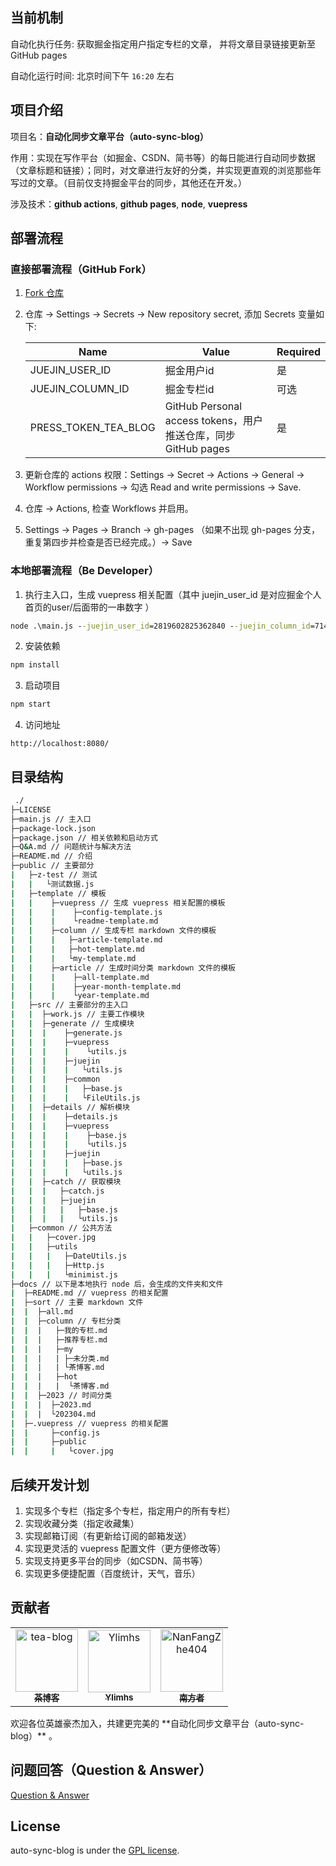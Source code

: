 ## 当前机制

自动化执行任务: 获取掘金指定用户指定专栏的文章， 并将文章目录链接更新至GitHub pages

自动化运行时间: 北京时间下午 `16:20` 左右

## 项目介绍

项目名：**自动化同步文章平台（auto-sync-blog）**

作用：实现在写作平台（如掘金、CSDN、简书等）的每日能进行自动同步数据（文章标题和链接）；同时，对文章进行友好的分类，并实现更直观的浏览那些年写过的文章。（目前仅支持掘金平台的同步，其他还在开发。）

涉及技术：**github actions**, **github pages**, **node**, **vuepress**

## 部署流程

### 直接部署流程（GitHub Fork）

1. [Fork 仓库](https://github.com/TeaTools/auto-sync-blog/fork)
2. 仓库 -> Settings -> Secrets -> New repository secret, 添加 Secrets 变量如下:

    | Name                 | Value                                                         | Required |
    | -------------------- | ------------------------------------------------------------- | -------- |
    | JUEJIN_USER_ID       | 掘金用户id                                                    | 是       |
    | JUEJIN_COLUMN_ID     | 掘金专栏id                                                    | 可选     |
    | PRESS_TOKEN_TEA_BLOG | GitHub Personal access tokens，用户推送仓库，同步GitHub pages | 是       |

3. 更新仓库的 actions 权限：Settings -> Secret -> Actions -> General -> Workflow permissions -> 勾选 Read and write permissions -> Save.
4. 仓库 -> Actions, 检查 Workflows 并启用。
5. Settings -> Pages -> Branch -> gh-pages （如果不出现 gh-pages 分支，重复第四步并检查是否已经完成。）-> Save 

### 本地部署流程（Be Developer）

1. 执行主入口，生成 vuepress 相关配置（其中 juejin_user_id 是对应掘金个人首页的user/后面带的一串数字 ）
```cmd
node .\main.js --juejin_user_id=2819602825362840 --juejin_column_id=7140398633710518302
```
2. 安装依赖
```cmd
npm install
```
3. 启动项目
```cmd
npm start
```
4. 访问地址
```http
http://localhost:8080/
```

## 目录结构

```cmd
 ./
├─LICENSE
├─main.js // 主入口
├─package-lock.json
├─package.json // 相关依赖和启动方式
├─Q&A.md // 问题统计与解决方法
├─README.md // 介绍 
├─public // 主要部分
|   ├─z-test // 测试
|   |   └测试数据.js
|   ├─template // 模板
|   |    ├─vuepress // 生成 vuepress 相关配置的模板
|   |    |    ├─config-template.js
|   |    |    └readme-template.md
|   |    ├─column // 生成专栏 markdown 文件的模板
|   |    |   ├─article-template.md
|   |    |   ├─hot-template.md
|   |    |   └my-template.md
|   |    ├─article // 生成时间分类 markdown 文件的模板
|   |    |    ├─all-template.md
|   |    |    ├─year-month-template.md
|   |    |    └year-template.md
|   ├─src // 主要部分的主入口
|   |  ├─work.js // 主要工作模块
|   |  ├─generate // 生成模块
|   |  |    ├─generate.js
|   |  |    ├─vuepress
|   |  |    |    └utils.js
|   |  |    ├─juejin
|   |  |    |   └utils.js
|   |  |    ├─common
|   |  |    |   ├─base.js
|   |  |    |   └FileUtils.js
|   |  ├─details // 解析模块
|   |  |    ├─details.js
|   |  |    ├─vuepress
|   |  |    |    ├─base.js
|   |  |    |    └utils.js
|   |  |    ├─juejin
|   |  |    |   ├─base.js
|   |  |    |   └utils.js
|   |  ├─catch // 获取模块
|   |  |   ├─catch.js
|   |  |   ├─juejin
|   |  |   |   ├─base.js
|   |  |   |   └utils.js
|   ├─common // 公共方法
|   |   ├─cover.jpg
|   |   ├─utils
|   |   |   ├─DateUtils.js
|   |   |   ├─Http.js
|   |   |   └minimist.js
├─docs // 以下是本地执行 node 后，会生成的文件夹和文件
|  ├─README.md // vuepress 的相关配置
|  ├─sort // 主要 markdown 文件
|  |  ├─all.md
|  |  ├─column // 专栏分类
|  |  |   ├─我的专栏.md
|  |  |   ├─推荐专栏.md
|  |  |   ├─my
|  |  |   | ├─未分类.md
|  |  |   | └茶博客.md
|  |  |   ├─hot
|  |  |   |  └茶博客.md
|  |  ├─2023 // 时间分类
|  |  |  ├─2023.md
|  |  |  └202304.md
|  ├─.vuepress // vuepress 的相关配置
|  |     ├─config.js
|  |     ├─public
|  |     |   └cover.jpg
```

## 后续开发计划

1. 实现多个专栏（指定多个专栏，指定用户的所有专栏）
2. 实现收藏分类（指定收藏集）
3. 实现邮箱订阅（有更新给订阅的邮箱发送）
4. 实现更灵活的 vuepress 配置文件（更方便修改等）
5. 实现支持更多平台的同步（如CSDN、简书等）
6. 实现更多便捷配置（百度统计，天气，音乐）



## 贡献者

<!-- readme: collaborators,contributors -start -->
<table>
<tr>
    <td align="center">
        <a href="https://github.com/tea-blog">
            <img src="https://avatars.githubusercontent.com/u/68322136?v=4" width="100;" alt="tea-blog"/>
            <br />
            <sub><b>茶博客</b></sub>
        </a>
    </td>
    <td align="center">
        <a href="https://github.com/Ylimhs">
            <img src="https://avatars.githubusercontent.com/u/42811965?v=4" width="100;" alt="Ylimhs"/>
            <br />
            <sub><b>Ylimhs</b></sub>
        </a>
    </td>
    <td align="center">
        <a href="https://github.com/NanFangZhe404">
            <img src="https://avatars.githubusercontent.com/u/86654383?v=4" width="100;" alt="NanFangZhe404"/>
            <br />
            <sub><b>南方者</b></sub>
        </a>
    </td></tr>
</table>
<!-- readme: collaborators,contributors -end -->
欢迎各位英雄豪杰加入，共建更完美的 **自动化同步文章平台（auto-sync-blog）** 。

## 问题回答（Question & Answer）
<a title="Q&A" href="Q&A.md">Question & Answer</a>

## License
auto-sync-blog is under the [GPL license](LICENSE).
